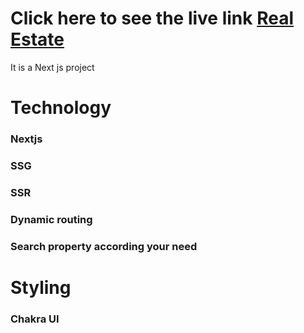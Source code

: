 # Click here to see the live link [Real Estate](https://real-estate-seven-tau.vercel.app/) 

It is a Next js project

# Technology
### Nextjs
### SSG 
### SSR 
### Dynamic routing 
### Search property according your need

# Styling
### Chakra UI
